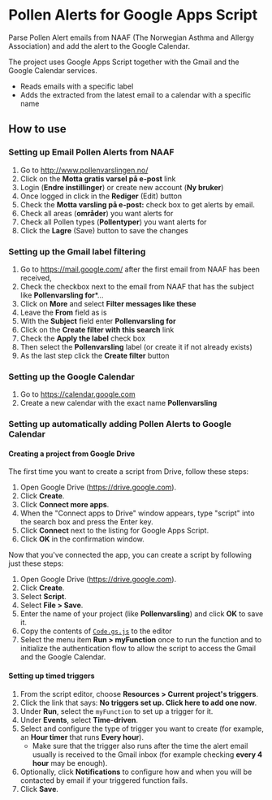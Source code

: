 ﻿# Pollen Alerts for Google Apps Script #

Parse Pollen Alert emails from NAAF (The Norwegian Asthma and Allergy 
Association) and add the alert to the Google Calendar.

The project uses Google Apps Script together with the Gmail and the Google 
Calendar services.

* Reads emails with a specific label
* Adds the extracted from the latest email to a calendar with a specific name



## How to use ##

### Setting up Email Pollen Alerts from NAAF ###

1. Go to <http://www.pollenvarslingen.no/>
2. Click on the **Motta gratis varsel på e-post** link
3. Login (**Endre instillinger**) or create new account (**Ny bruker**)
4. Once logged in click in the **Rediger** (Edit) button
5. Check the **Motta varsling på e-post:** check box to get alerts by email.
6. Check all areas (**områder**) you want alerts for
7. Check all Pollen types (**Pollentyper**) you want alerts for
8. Click the **Lagre** (Save) button to save the changes

### Setting up the Gmail label filtering ###

1. Go to <https://mail.google.com/> after the first email from NAAF has been 
   received,
2. Check the checkbox next to the email from NAAF that has the subject like **Pollenvarsling for***...
2. Click on **More** and select **Filter messages like these**
3. Leave the **From** field as is
4. With the **Subject** field enter **Pollenvarsling for**
5. Click on the **Create filter with this search** link
6. Check the **Apply the label** check box
7. Then select the **Pollenvarsling** label (or create it if not already exists)
8. As the last step click the **Create filter** button

### Setting up the Google Calendar ###

1. Go to <https://calendar.google.com>
2. Create a new calendar with the exact name **Pollenvarsling**

### Setting up automatically adding Pollen Alerts to Google Calendar ###

#### Creating a project from Google Drive ####

The first time you want to create a script from Drive, follow these steps:

1. Open Google Drive (<https://drive.google.com>).
2. Click **Create**.
3. Click **Connect more apps**.
4. When the "Connect apps to Drive" window appears, type "script" into the 
   search box and press the Enter key.
5. Click **Connect** next to the listing for Google Apps Script.
6. Click **OK** in the confirmation window.

Now that you've connected the app, you can create a script by following just these steps:

1. Open Google Drive (<https://drive.google.com>).
2. Click **Create**.
3. Select **Script**.
4. Select **File > Save**.
5. Enter the name of your project (like **Pollenvarsling**) and click **OK** to
   save it.
6. Copy the contents of [`Code.gs.js`](Code.gs.js) to the editor
6. Select the menu item **Run > myFunction** once to run the function and to 
   initialize the authentication flow to allow the script to access the Gmail 
   and the Google Calendar.

#### Setting up timed triggers ####

1. From the script editor, choose **Resources > Current project's triggers**.
2. Click the link that says: **No triggers set up. Click here to add one now**.
3. Under **Run**, select the `myFunction` to set up a trigger for it.
4. Under **Events**, select **Time-driven**.
5. Select and configure the type of trigger you want to create (for example, an
   **Hour timer** that runs **Every hour**).
    * Make sure that the trigger also runs after the time the alert email 
      usually is received to the Gmail inbox (for example checking 
      **every 4 hour** may be enough).
6. Optionally, click **Notifications** to configure how and when you will be
   contacted by email if your triggered function fails.
7. Click **Save**.
